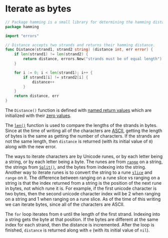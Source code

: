 # Iterate as bytes

```go
// Package hamming is a small library for determining the hamming distance between two strands.
package hamming

import "errors"

// Distance accepts two strands and returns their hamming distance.
func Distance(strand1, strand2 string) (distance int, err error) {
	if len(strand1) != len(strand2) {
		return distance, errors.New("strands must be of equal length")
	}

	for i := 0; i < len(strand1); i++ {
		if strand1[i] != strand2[i] {
			distance++
		}
	}
	return distance, err
}
```

The `Distance()` function is defined with [named return values][named-return-values] which are initialized with their [zero values][zero-values].

The [`len()`][len] function is used to compare the lengths of the strands in bytes.
Since at the time of writing all of the characters are [ASCII][ascii], getting the length of bytes is the same as getting the number of characters.
If the strands are not the same length, then `distance` is returned (with its initial value of `0`) along with the new error.

The ways to iterate characters are by Unicode runes, or by each letter being a string, or by each letter being a byte.
The runes are from [`range`][range] on a string, the strings from [`Split()`][split], and the bytes from indexing into the string.
Another way to iterate runes is to convert the string to a rune [`slice`][slice] and `range` on it.
The difference between ranging on a rune slice vs ranging on a string is that the index returned from a string is the position of the next rune in bytes,
not which rune it is.
For example, if the first unicode character is two bytes,
then the second unicode character index will be 2 when ranging on a string and 1 when ranging on a rune slice.
As of the time of this writing we can iterate bytes, since all of the characters are ASCII.

The `for` loop iterates from `0` until the length of the first strand.
Indexing into a string gets the byte at that position.
If the bytes are different at the same index for each strand, then the distance is incremented.
After the loop is finished, `distance` is returned along with `e` (with its initial value of `nil`).

[named-return-values]: https://yourbasic.org/golang/named-return-values-parameters/
[zero-values]: https://yourbasic.org/golang/default-zero-value/
[len]: https://pkg.go.dev/builtin#len
[ascii]: https://www.asciitable.com/
[range]: https://gobyexample.com/range
[split]: https://pkg.go.dev/strings#Split
[slice]: https://gobyexample.com/slices
